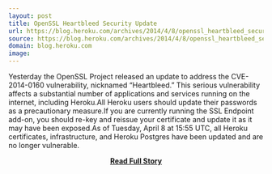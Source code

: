 ```yaml
---
layout: post
title: OpenSSL Heartbleed Security Update
url: https://blog.heroku.com/archives/2014/4/8/openssl_heartbleed_security_update
source: https://blog.heroku.com/archives/2014/4/8/openssl_heartbleed_security_update
domain: blog.heroku.com
image: 
---
```


<p>Yesterday the OpenSSL Project released an update to address the CVE-2014-0160 vulnerability, nicknamed “Heartbleed.” This serious vulnerability affects a substantial number of applications and services running on the internet, including Heroku.All Heroku users should update their passwords as a precautionary measure.If you are currently running the SSL Endpoint add-on, you should re-key and reissue your certificate and update it as it may have been exposed.As of Tuesday, April 8 at 15:55 UTC, all Heroku certificates, infrastructure, and Heroku Postgres have been updated and are no longer vulnerable.</p>
<center><p><a href="https://blog.heroku.com/archives/2014/4/8/openssl_heartbleed_security_update" style='padding:25px; font-sze:18px; font-weight: bold;'>Read Full Story</a></p></center>
